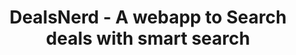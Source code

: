---
layout: post
title: DealsNerd - A webapp to Search deals with smart search
excerpt: An webapp built on Google App Engine, AngularJS, Python
categories: ['projects']
tags: ['dealsnerd','deals','google-app-engine']
project_url: 'https://www.dealsnerd.com'
---
